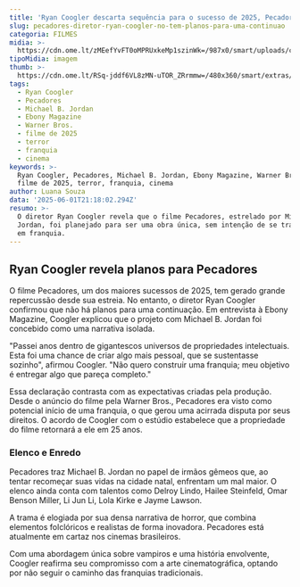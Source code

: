 ```yaml
---
title: 'Ryan Coogler descarta sequência para o sucesso de 2025, Pecadores'
slug: pecadores-diretor-ryan-coogler-no-tem-planos-para-uma-continuao
categoria: FILMES
midia: >-
  https://cdn.ome.lt/zMEefYvFT0oMPRUxkeMp1szinWk=/987x0/smart/uploads/conteudo/fotos/pecadoresvariante_vzdzQaf.jpg
tipoMidia: imagem
thumb: >-
  https://cdn.ome.lt/RSq-jddf6VL8zMN-uTOR_ZRrmmw=/480x360/smart/extras/conteudos/pecadoresvariante_Tvug5iX.jpg
tags:
  - Ryan Coogler
  - Pecadores
  - Michael B. Jordan
  - Ebony Magazine
  - Warner Bros.
  - filme de 2025
  - terror
  - franquia
  - cinema
keywords: >-
  Ryan Coogler, Pecadores, Michael B. Jordan, Ebony Magazine, Warner Bros.,
  filme de 2025, terror, franquia, cinema
author: Luana Souza
data: '2025-06-01T21:18:02.294Z'
resumo: >-
  O diretor Ryan Coogler revela que o filme Pecadores, estrelado por Michael B.
  Jordan, foi planejado para ser uma obra única, sem intenção de se transformar
  em franquia.
---
```


## Ryan Coogler revela planos para Pecadores

O filme Pecadores, um dos maiores sucessos de 2025, tem gerado grande repercussão desde sua estreia. No entanto, o diretor Ryan Coogler confirmou que não há planos para uma continuação. Em entrevista à Ebony Magazine, Coogler explicou que o projeto com Michael B. Jordan foi concebido como uma narrativa isolada.

"Passei anos dentro de gigantescos universos de propriedades intelectuais. Esta foi uma chance de criar algo mais pessoal, que se sustentasse sozinho", afirmou Coogler. "Não quero construir uma franquia; meu objetivo é entregar algo que pareça completo."

Essa declaração contrasta com as expectativas criadas pela produção. Desde o anúncio do filme pela Warner Bros., Pecadores era visto como potencial início de uma franquia, o que gerou uma acirrada disputa por seus direitos. O acordo de Coogler com o estúdio estabelece que a propriedade do filme retornará a ele em 25 anos.

### Elenco e Enredo

Pecadores traz Michael B. Jordan no papel de irmãos gêmeos que, ao tentar recomeçar suas vidas na cidade natal, enfrentam um mal maior. O elenco ainda conta com talentos como Delroy Lindo, Hailee Steinfeld, Omar Benson Miller, Li Jun Li, Lola Kirke e Jayme Lawson. 

A trama é elogiada por sua densa narrativa de horror, que combina elementos folclóricos e realistas de forma inovadora. Pecadores está atualmente em cartaz nos cinemas brasileiros.

Com uma abordagem única sobre vampiros e uma história envolvente, Coogler reafirma seu compromisso com a arte cinematográfica, optando por não seguir o caminho das franquias tradicionais.
